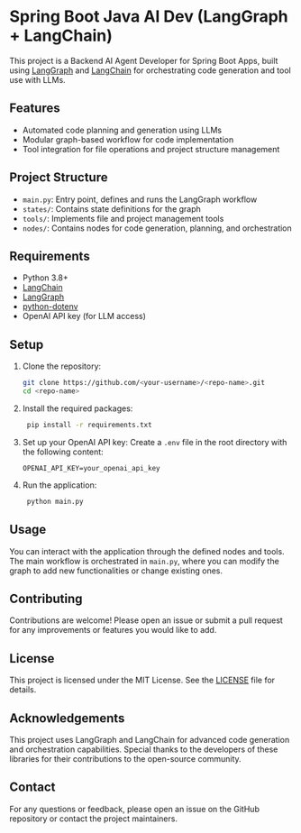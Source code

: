 # Spring Boot Java AI Dev (LangGraph + LangChain)

This project is a Backend AI Agent Developer for Spring Boot Apps, built using [LangGraph](https://github.com/langchain-ai/langgraph) and [LangChain](https://github.com/langchain-ai/langchain) for orchestrating code generation and tool use with LLMs.

## Features

- Automated code planning and generation using LLMs
- Modular graph-based workflow for code implementation
- Tool integration for file operations and project structure management

## Project Structure

- `main.py`: Entry point, defines and runs the LangGraph workflow
- `states/`: Contains state definitions for the graph
- `tools/`: Implements file and project management tools
- `nodes/`: Contains nodes for code generation, planning, and orchestration

## Requirements

- Python 3.8+
- [LangChain](https://github.com/langchain-ai/langchain)
- [LangGraph](https://github.com/langchain-ai/langgraph)
- [python-dotenv](https://pypi.org/project/python-dotenv/)
- OpenAI API key (for LLM access)

## Setup

1. Clone the repository:
   ```bash
   git clone https://github.com/<your-username>/<repo-name>.git
   cd <repo-name>

2. Install the required packages:
   ```bash
    pip install -r requirements.txt
    ```
3. Set up your OpenAI API key:
   Create a `.env` file in the root directory with the following content:
   ```plaintext
   OPENAI_API_KEY=your_openai_api_key
   ```
4. Run the application:
   ```bash
    python main.py
    ```
## Usage
You can interact with the application through the defined nodes and tools. The main workflow is orchestrated in `main.py`, where you can modify the graph to add new functionalities or change existing ones.

## Contributing
Contributions are welcome! Please open an issue or submit a pull request for any improvements or features you would like to add.

## License
This project is licensed under the MIT License. See the [LICENSE](LICENSE) file for details.

## Acknowledgements
This project uses LangGraph and LangChain for advanced code generation and orchestration capabilities. Special thanks to the developers of these libraries for their contributions to the open-source community.

## Contact
For any questions or feedback, please open an issue on the GitHub repository or contact the project maintainers.
